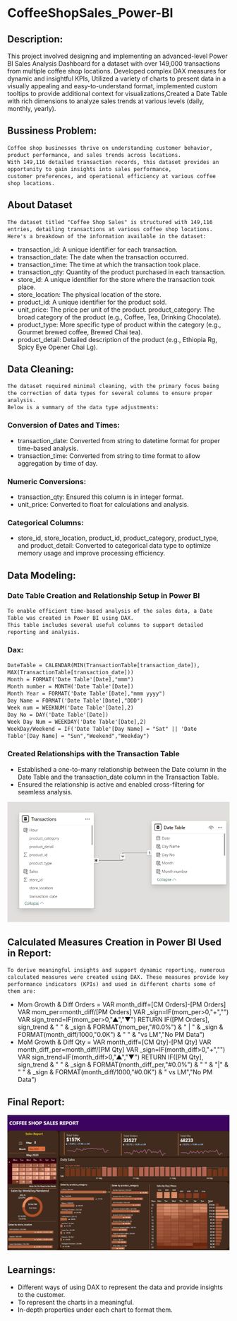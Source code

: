 # CoffeeShopSales_Power-BI
## Description:
   This project involved designing and implementing an advanced-level Power BI Sales Analysis Dashboard for a dataset with over 149,000 transactions from multiple coffee shop locations. Developed complex DAX measures for dynamic and insightful KPIs, Utilized a variety of charts to present data in a visually appealing and easy-to-understand format, implemented custom tooltips to provide additional context for visualizations,Created a Date Table with rich dimensions to analyze sales trends at various levels (daily, monthly, yearly).
## Bussiness Problem:
    Coffee shop businesses thrive on understanding customer behavior, product performance, and sales trends across locations. 
    With 149,116 detailed transaction records, this dataset provides an opportunity to gain insights into sales performance, 
    customer preferences, and operational efficiency at various coffee shop locations.
## About Dataset
    The dataset titled "Coffee Shop Sales" is structured with 149,116 entries, detailing transactions at various coffee shop locations.
    Here's a breakdown of the information available in the dataset:
- 	transaction_id: A unique identifier for each transaction.
- 	transaction_date: The date when the transaction occurred.
- 	transaction_time: The time at which the transaction took place.
- 	transaction_qty: Quantity of the product purchased in each transaction.
- 	store_id: A unique identifier for the store where the transaction took place.
- 	store_location: The physical location of the store.
- 	product_id: A unique identifier for the product sold.
- 	unit_price: The price per unit of the product.
   	product_category: The broad category of the product (e.g., Coffee, Tea, Drinking Chocolate).
- 	product_type: More specific type of product within the category (e.g., Gourmet brewed coffee, Brewed Chai tea).
- 	product_detail: Detailed description of the product (e.g., Ethiopia Rg, Spicy Eye Opener Chai Lg).
## Data Cleaning:
    The dataset required minimal cleaning, with the primary focus being the correction of data types for several columns to ensure proper analysis.
    Below is a summary of the data type adjustments:
### Conversion of Dates and Times:
-    transaction_date: Converted from string to datetime format for proper time-based analysis.
-    transaction_time: Converted from string to time format to allow aggregation by time of day.
### Numeric Conversions:
-   transaction_qty: Ensured this column is in integer format.
-   unit_price: Converted to float for calculations and analysis.
### Categorical Columns:
-   store_id, store_location, product_id, product_category, product_type, and product_detail: Converted to categorical data type to optimize memory usage and improve processing efficiency.
## Data Modeling:
### Date Table Creation and Relationship Setup in Power BI
    To enable efficient time-based analysis of the sales data, a Date Table was created in Power BI using DAX. 
    This table includes several useful columns to support detailed reporting and analysis.
### Dax:
    DateTable = CALENDAR(MIN(TransactionTable[transaction_date]), MAX(TransactionTable[transaction_date]))
    Month = FORMAT('Date Table'[Date],"mmm")
    Month number = MONTH('Date Table'[Date])
    Month Year = FORMAT('Date Table'[Date],"mmm yyyy")
    Day Name = FORMAT('Date Table'[Date],"DDD")
    Week num = WEEKNUM('Date Table'[Date],2)
    Day No = DAY('Date Table'[Date])
    Week Day Num = WEEKDAY('Date Table'[Date],2)
    WeekDay/Weekend = IF('Date Table'[Day Name] = "Sat" || 'Date Table'[Day Name] = "Sun","Weekend","Weekday")
### Created Relationships with the Transaction Table
-   Established a one-to-many relationship between the Date column in the Date Table and the transaction_date column in the Transaction Table.
-   Ensured the relationship is active and enabled cross-filtering for seamless analysis.

![](https://github.com/BhavanaBalasa/CoffeeShopSales_Power-BI/blob/main/PowerBI%20Model.png)

## Calculated Measures Creation in Power BI Used in Report:
    To derive meaningful insights and support dynamic reporting, numerous calculated measures were created using DAX. These measures provide key performance indicators (KPIs) and used in different charts some of them are:
-  Mom Growth & Diff Orders = 
    VAR month_diff=[CM Orders]-[PM Orders]
    VAR mom_per=month_diff/[PM Orders]
    VAR _sign=IF(mom_per>0,"+","")
    VAR sign_trend=IF(mom_per>0,"▲","▼")
    RETURN
    IF([PM Orders],
    sign_trend & " " & _sign & FORMAT(mom_per,"#0.0%") & " | " & _sign & FORMAT(month_diff/1000,"0.0K") & " " & "vs LM","No PM Data")
-  MoM Growth & Diff Qty = 
    VAR month_diff=[CM Qty]-[PM Qty]
    VAR month_diff_per=month_diff/[PM Qty]
    VAR _sign=IF(month_diff>0,"+","")
    VAR sign_trend=IF(month_diff>0,"▲","▼")
    RETURN
    IF([PM Qty],
    sign_trend & " " & _sign & FORMAT(month_diff_per,"#0.0%") & " " & "|" & " " & _sign & FORMAT(month_diff/1000,"#0.0K") & " vs LM","No PM Data")
## Final Report:

![](https://github.com/BhavanaBalasa/CoffeeShopSales_Power-BI/blob/main/CoffeeSalesReport.png)

## Learnings:
-  Different ways of using DAX to represent the data and provide insights to the customer.
-  To represent the charts in a meaningful.
-  In-depth properties under each chart to format them. 
